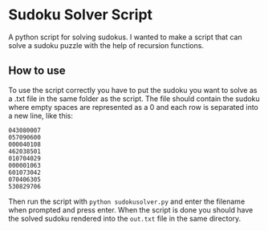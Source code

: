 # Sudoku Solver Script

A python script for solving sudokus.
I wanted to make a script that can solve a sudoku puzzle with the help of recursion functions.

## How to use

To use the script correctly you have to put the sudoku you want to solve as a .txt file in the same folder as the script. The file should contain the sudoku where empty spaces are represented as a 0 and each row is separated into a new line, like this:

```
043080007
057090600
000040108
462038501
010704029
000001063
601073042
070406305
530829706
```

Then run the script with `python sudokusolver.py` and enter the filename when prompted and press enter.
When the script is done you should have the solved sudoku rendered into the `out.txt` file in the same directory.
